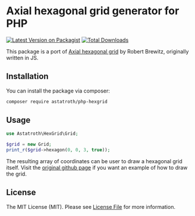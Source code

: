 # Axial hexagonal grid generator for PHP

[![Latest Version on Packagist](https://img.shields.io/packagist/v/astatroth/php-hexgrid.svg?style=flat-square)](https://packagist.org/packages/astatroth/php-hexgrid)
[![Total Downloads](https://img.shields.io/packagist/dt/astatroth/php-hexgrid.svg?style=flat-square)](https://packagist.org/packages/astatroth/php-hexgrid)

This package is a port of [Axial hexagonal grid](https://github.com/RobertBrewitz/axial-hexagonal-grid) by Robert Brewitz, originally written in JS.

## Installation

You can install the package via composer:

```bash
composer require astatroth/php-hexgrid
```

## Usage

``` php
use Astatroth\HexGrid\Grid;

$grid = new Grid;
print_r($grid->hexagon(0, 0, 3, true));
```

The resulting array of coordinates can be user to draw a hexagonal grid itself. Visit the [original github page](https://github.com/RobertBrewitz/axial-hexagonal-grid/tree/master/example) if you want an example of how to draw the grid.

## License

The MIT License (MIT). Please see [License File](LICENSE.md) for more information.